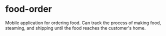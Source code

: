 # food-order
Mobile application for ordering food. Can track the process of making food, steaming, and shipping until the food reaches the customer's home.
